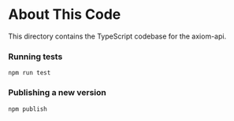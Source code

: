 # About This Code

This directory contains the TypeScript codebase for the axiom-api.

### Running tests

`npm run test`

### Publishing a new version

`npm publish`
